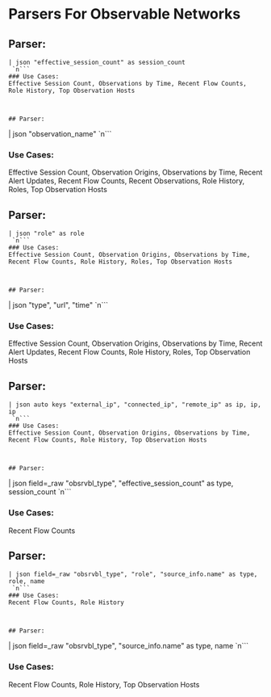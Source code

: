 # Parsers For Observable Networks

## Parser:
```
| json "effective_session_count" as session_count
 `n```
### Use Cases:
Effective Session Count, Observations by Time, Recent Flow Counts, Role History, Top Observation Hosts



## Parser:
```
| json "observation_name"
 `n```
### Use Cases:
Effective Session Count, Observation Origins, Observations by Time, Recent Alert Updates, Recent Flow Counts, Recent Observations, Role History, Roles, Top Observation Hosts



## Parser:
```
| json "role" as role
 `n```
### Use Cases:
Effective Session Count, Observation Origins, Observations by Time, Recent Flow Counts, Role History, Roles, Top Observation Hosts



## Parser:
```
| json "type", "url", "time"
 `n```
### Use Cases:
Effective Session Count, Observation Origins, Observations by Time, Recent Alert Updates, Recent Flow Counts, Role History, Roles, Top Observation Hosts



## Parser:
```
| json auto keys "external_ip", "connected_ip", "remote_ip" as ip, ip, ip
 `n```
### Use Cases:
Effective Session Count, Observation Origins, Observations by Time, Recent Flow Counts, Role History, Top Observation Hosts



## Parser:
```
| json field=_raw "obsrvbl_type", "effective_session_count" as type, session_count
 `n```
### Use Cases:
Recent Flow Counts



## Parser:
```
| json field=_raw "obsrvbl_type", "role", "source_info.name" as type, role, name
 `n```
### Use Cases:
Recent Flow Counts, Role History



## Parser:
```
| json field=_raw "obsrvbl_type", "source_info.name" as type, name
 `n```
### Use Cases:
Recent Flow Counts, Role History, Top Observation Hosts


